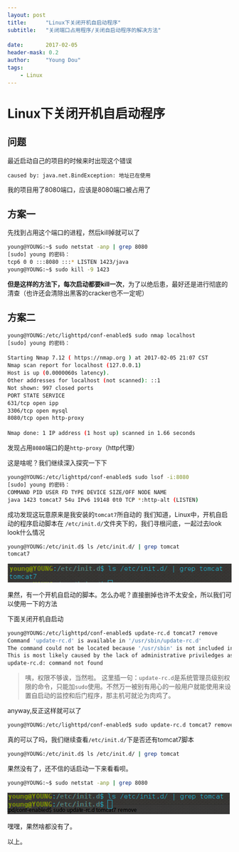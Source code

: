 ```yaml
---
layout: post
title:      "Linux下关闭开机自启动程序"
subtitle:   "关闭端口占用程序/关闭自启动程序的解决方法"

date:       2017-02-05
header-mask: 0.2
author:     "Young Dou"
tags:
    - Linux
---
```

# Linux下关闭开机自启动程序

## 问题
最近启动自己的项目的时候来时出现这个错误

```
caused by: java.net.BindException: 地址已在使用
```
我的项目用了8080端口，应该是8080端口被占用了


## 方案一

先找到占用这个端口的进程，然后kill掉就可以了

```bash
young@YOUNG:~$ sudo netstat -anp | grep 8080
[sudo] young 的密码：
tcp6 0 0 :::8080 :::* LISTEN 1423/java           
young@YOUNG:~$ sudo kill -9 1423
```

**但是这样的方法下，每次启动都要kill一次**，为了以绝后患，最好还是进行彻底的清查（也许还会清除出黑客的cracker也不一定呢）


## 方案二

```bash
young@YOUNG:/etc/lighttpd/conf-enabled$ sudo nmap localhost
[sudo] young 的密码：

Starting Nmap 7.12 ( https://nmap.org ) at 2017-02-05 21:07 CST
Nmap scan report for localhost (127.0.0.1)
Host is up (0.0000060s latency).
Other addresses for localhost (not scanned): ::1
Not shown: 997 closed ports
PORT STATE SERVICE
631/tcp open ipp
3306/tcp open mysql
8080/tcp open http-proxy

Nmap done: 1 IP address (1 host up) scanned in 1.66 seconds
```

发现占用`8080`端口的是`http-proxy`（http代理）

这是啥呢？我们继续深入探究一下下

```bash
young@YOUNG:/etc/lighttpd/conf-enabled$ sudo lsof -i:8080
[sudo] young 的密码：
COMMAND PID USER FD TYPE DEVICE SIZE/OFF NODE NAME
java 1423 tomcat7 54u IPv6 19148 0t0 TCP *:http-alt (LISTEN)
```

成功发现这玩意原来是我安装的`tomcat7`所自动的
我们知道，Linux中，开机自启动的程序启动脚本在 `/etc/init.d/`文件夹下的，我们寻根问底，一起过去look look什么情况

```bash
young@YOUNG:/etc/init.d$ ls /etc/init.d/ | grep tomcat
tomcat7
```

![img1](https://raw.githubusercontent.com/youngdou/youngdou.github.io/master/img/post_imag/2017-02-05/2017-02-05_212840.png) 

果然，有一个开机自启动的脚本。怎么办呢？直接删掉也许不太安全，所以我们可以使用一下的方法

下面关闭开机自启动

```bash
young@YOUNG:/etc/lighttpd/conf-enabled$ update-rc.d tomcat7 remove
Command 'update-rc.d' is available in '/usr/sbin/update-rc.d'
The command could not be located because '/usr/sbin' is not included in the PATH environment variable.
This is most likely caused by the lack of administrative priviledges associated with your user account.
update-rc.d: command not found
```

> 咦，权限不够诶，当然啦。
这里插一句：`update-rc.d`是系统管理员级别权限的命令，只能加`sudo`使用。不然万一被别有用心的一般用户就能使用来设置自启动的监控和后门程序，那主机可就沦为肉鸡了。

anyway,反正这样就可以了

```bash
young@YOUNG:/etc/lighttpd/conf-enabled$ sudo update-rc.d tomcat7 remove
```

真的可以了吗，我们继续查看`/etc/init.d/`下是否还有tomcat7脚本

```bash
young@YOUNG:/etc/init.d$ ls /etc/init.d/ | grep tomcat
```


果然没有了，还不信的话启动一下来看看呗。

```bash
young@YOUNG:~$ sudo netstat -anp | grep 8080
```

![img2](https://raw.githubusercontent.com/youngdou/youngdou.github.io/master/img/post_imag/2017-02-05/2017-02-05_212939.png) 

嘿嘿，果然啥都没有了。

以上。

